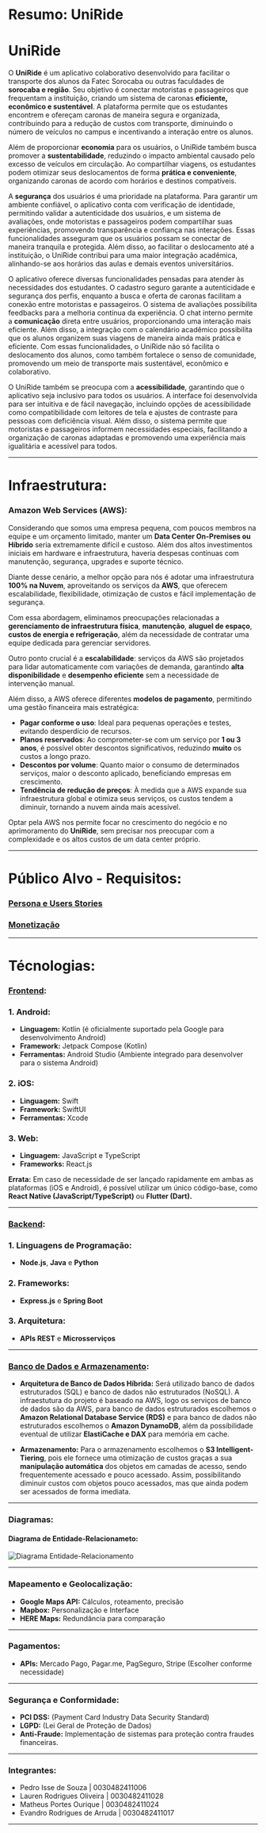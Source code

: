 # **Resumo: UniRide**

# UniRide

O **UniRide** é um aplicativo colaborativo desenvolvido para facilitar o transporte dos alunos da Fatec Sorocaba ou outras faculdades de **sorocaba e região**. Seu objetivo é conectar motoristas e passageiros que frequentam a instituição, criando um sistema de caronas **eficiente, econômico e sustentável**. A plataforma permite que os estudantes encontrem e ofereçam caronas de maneira segura e organizada, contribuindo para a redução de custos com transporte, diminuindo o número de veículos no campus e incentivando a interação entre os alunos.

Além de proporcionar **economia** para os usuários, o UniRide também busca promover a **sustentabilidade**, reduzindo o impacto ambiental causado pelo excesso de veículos em circulação. Ao compartilhar viagens, os estudantes podem otimizar seus deslocamentos de forma **prática e conveniente**, organizando caronas de acordo com horários e destinos compatíveis.

A **segurança** dos usuários é uma prioridade na plataforma. Para garantir um ambiente confiável, o aplicativo conta com verificação de identidade, permitindo validar a autenticidade dos usuários, e um sistema de avaliações, onde motoristas e passageiros podem compartilhar suas experiências, promovendo transparência e confiança nas interações. Essas funcionalidades asseguram que os usuários possam se conectar de maneira tranquila e protegida. Além disso, ao facilitar o deslocamento até a instituição, o UniRide contribui para uma maior integração acadêmica, alinhando-se aos horários das aulas e demais eventos universitários.

O aplicativo oferece diversas funcionalidades pensadas para atender às necessidades dos estudantes. O cadastro seguro garante a autenticidade e segurança dos perfis, enquanto a busca e oferta de caronas facilitam a conexão entre motoristas e passageiros. O sistema de avaliações possibilita feedbacks para a melhoria contínua da experiência. O chat interno permite a **comunicação** direta entre usuários, proporcionando uma interação mais eficiente. Além disso, a integração com o calendário acadêmico possibilita que os alunos organizem suas viagens de maneira ainda mais prática e eficiente. Com essas funcionalidades, o UniRide não só facilita o deslocamento dos alunos, como também fortalece o senso de comunidade, promovendo um meio de transporte mais sustentável, econômico e colaborativo.

O UniRide também se preocupa com a **acessibilidade**, garantindo que o aplicativo seja inclusivo para todos os usuários. A interface foi desenvolvida para ser intuitiva e de fácil navegação, incluindo opções de acessibilidade como compatibilidade com leitores de tela e ajustes de contraste para pessoas com deficiência visual. Além disso, o sistema permite que motoristas e passageiros informem necessidades especiais, facilitando a organização de caronas adaptadas e promovendo uma experiência mais igualitária e acessível para todos.

---

# Infraestrutura:

### **Amazon Web Services (AWS):**

Considerando que somos uma empresa pequena, com poucos membros na equipe e um orçamento limitado, manter um **Data Center On-Premises ou Híbrido** seria extremamente difícil e custoso. Além dos altos investimentos iniciais em hardware e infraestrutura, haveria despesas contínuas com manutenção, segurança, upgrades e suporte técnico.  

Diante desse cenário, a melhor opção para nós é adotar uma infraestrutura **100% na Nuvem**, aproveitando os serviços da **AWS**, que oferecem escalabilidade, flexibilidade, otimização de custos e fácil implementação de segurança.  

Com essa abordagem, eliminamos preocupações relacionadas a **gerenciamento de infraestrutura física**, **manutenção**, **aluguel de espaço**, **custos de energia e refrigeração**, além da necessidade de contratar uma equipe dedicada para gerenciar servidores.  

Outro ponto crucial é a **escalabilidade**: serviços da AWS são projetados para lidar automaticamente com variações de demanda, garantindo **alta disponibilidade** e **desempenho eficiente** sem a necessidade de intervenção manual.  

Além disso, a AWS oferece diferentes **modelos de pagamento**, permitindo uma gestão financeira mais estratégica:  
- **Pagar conforme o uso**: Ideal para pequenas operações e testes, evitando desperdício de recursos.  
- **Planos reservados**: Ao comprometer-se com um serviço por **1 ou 3 anos**, é possível obter descontos significativos, reduzindo **muito** os custos a longo prazo.  
- **Descontos por volume**: Quanto maior o consumo de determinados serviços, maior o desconto aplicado, beneficiando empresas em crescimento.  
- **Tendência de redução de preços**: À medida que a AWS expande sua infraestrutura global e otimiza seus serviços, os custos tendem a diminuir, tornando a nuvem ainda mais acessível.  

Optar pela AWS nos permite focar no crescimento do negócio e no aprimoramento do **UniRide**, sem precisar nos preocupar com a complexidade e os altos custos de um data center próprio.  

---

# **Público Alvo - Requisitos:**

### [Persona e Users Stories](./Documentos/Personas-e-User-Stories.md)

### [Monetização](./Documentos/Monetizacao.md)

---

# **Técnologias:**

### [Frontend](./Documentos/Requisitos-Frontend.md):

### 1. Android:
- **Linguagem:** Kotlin (é oficialmente suportado pela Google para desenvolvimento Android)
- **Framework:** Jetpack Compose (Kotlin)
- **Ferramentas:** Android Studio (Ambiente integrado para desenvolver para o sistema Android)

### 2. iOS:
- **Linguagem:** Swift
- **Framework:** SwiftUI 
- **Ferramentas:** Xcode

### 3. Web:
- **Linguagem:** JavaScript e TypeScript
- **Frameworks:** React.js

**Errata:** Em caso de necessidade de ser lançado rapidamente em ambas as plataformas (iOS e Android), é possível utilizar um único código-base, como **React Native (JavaScript/TypeScript)** ou **Flutter (Dart).**

---

### [Backend](./Documentos/Requisitos-Backend.md):

### 1. Linguagens de Programação:
- **Node.js**, **Java** e **Python**

### 2. Frameworks:
- **Express.js** e **Spring Boot**

### 3. Arquitetura:
- **APIs REST** e **Microsserviços**

---

### [Banco de Dados e Armazenamento](./Documentos/Requisitos-BD-Armazenamento.md):

- **Arquitetura de Banco de Dados Híbrida:** Será utilizado banco de dados estruturados (SQL) e banco de dados não estruturados (NoSQL). A infraestutura do projeto é baseado na AWS, logo os serviços de banco de dados são da AWS, para banco de dados estruturados escolhemos o **Amazon Relational Database Service (RDS)** e para banco de dados não estruturados escolhemos o **Amazon DynamoDB**, além da possibilidade eventual de utilizar **ElastiCache e DAX** para memória em cache. 

- **Armazenamento:** Para o armazenamento escolhemos o **S3 Intelligent-Tiering**, pois ele fornece uma otimização de custos graças a sua **manipulação automática** dos objetos em camadas de acesso, sendo frequentemente acessado e pouco acessado. Assim, possibilitando diminuir custos com objetos pouco acessados, mas que ainda podem ser acessados de forma imediata. 

---

### Diagramas:

#### Diagrama de Entidade-Relacionameto:

![Diagrama Entidade-Relacionamento](./Assets/DiagramaEntidadeRelacionamento.png)

---

### Mapeamento e Geolocalização:

- **Google Maps API:** Cálculos, roteamento, precisão
- **Mapbox:** Personalização e Interface
- **HERE Maps:** Redundância para comparação

---

### Pagamentos:

- **APIs:** Mercado Pago, Pagar.me, PagSeguro, Stripe (Escolher conforme necessidade)

---

### Segurança e Conformidade:

- **PCI DSS:** (Payment Card Industry Data Security Standard)
- **LGPD:** (Lei Geral de Proteção de Dados)
- **Anti-Fraude:** Implementação de sistemas para proteção contra fraudes financeiras.

---

### Integrantes:

- Pedro Isse de Souza | 0030482411006
- Lauren Rodrigues Oliveira | 0030482411028
- Matheus Portes Ourique | 0030482411024
- Evandro Rodrigues de Arruda | 0030482411017

---
